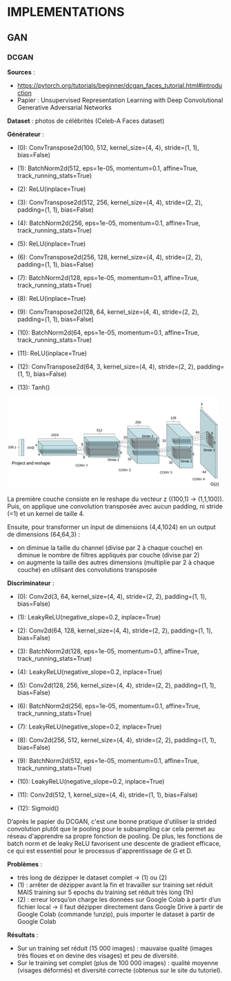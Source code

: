 # IMPLEMENTATIONS


## GAN

### DCGAN

**Sources** : 
- https://pytorch.org/tutorials/beginner/dcgan_faces_tutorial.html#introduction 
- Papier : Unsupervised Representation Learning with Deep Convolutional Generative Adversarial Networks

**Dataset** : photos de célébrités (Celeb-A Faces dataset)

**Générateur** :
- (0): ConvTranspose2d(100, 512, kernel_size=(4, 4), stride=(1, 1), bias=False)
- (1): BatchNorm2d(512, eps=1e-05, momentum=0.1, affine=True, track_running_stats=True)
- (2): ReLU(inplace=True)

- (3): ConvTranspose2d(512, 256, kernel_size=(4, 4), stride=(2, 2), padding=(1, 1), bias=False)
- (4): BatchNorm2d(256, eps=1e-05, momentum=0.1, affine=True, track_running_stats=True)
- (5): ReLU(inplace=True)

- (6): ConvTranspose2d(256, 128, kernel_size=(4, 4), stride=(2, 2), padding=(1, 1), bias=False)
- (7): BatchNorm2d(128, eps=1e-05, momentum=0.1, affine=True, track_running_stats=True)
- (8): ReLU(inplace=True)

- (9): ConvTranspose2d(128, 64, kernel_size=(4, 4), stride=(2, 2), padding=(1, 1), bias=False)
- (10): BatchNorm2d(64, eps=1e-05, momentum=0.1, affine=True, track_running_stats=True)
- (11): ReLU(inplace=True)

- (12): ConvTranspose2d(64, 3, kernel_size=(4, 4), stride=(2, 2), padding=(1, 1), bias=False)
- (13): Tanh()

![alt text](DCGAN_generator.png)

La première couche consiste en le reshape du vecteur z ((100,1) -> (1,1,100)). Puis, on applique une convolution transposée avec aucun padding, ni stride (=1) et un kernel de taille 4.

Ensuite, pour transformer un input de dimensions (4,4,1024) en un output de dimensions (64,64,3) :
- on diminue la taille du channel (divise par 2 à chaque couche) en diminue le nombre de filtres appliqués par couche (divise par 2)
- on augmente la taille des autres dimensions (multiplie par 2 à chaque couche) en utilisant des convolutions transposée

**Discriminateur** :
- (0): Conv2d(3, 64, kernel_size=(4, 4), stride=(2, 2), padding=(1, 1), bias=False)
- (1): LeakyReLU(negative_slope=0.2, inplace=True)

- (2): Conv2d(64, 128, kernel_size=(4, 4), stride=(2, 2), padding=(1, 1), bias=False)
- (3): BatchNorm2d(128, eps=1e-05, momentum=0.1, affine=True, track_running_stats=True)
- (4): LeakyReLU(negative_slope=0.2, inplace=True)

- (5): Conv2d(128, 256, kernel_size=(4, 4), stride=(2, 2), padding=(1, 1), bias=False)
- (6): BatchNorm2d(256, eps=1e-05, momentum=0.1, affine=True, track_running_stats=True)
- (7): LeakyReLU(negative_slope=0.2, inplace=True)

- (8): Conv2d(256, 512, kernel_size=(4, 4), stride=(2, 2), padding=(1, 1), bias=False)
- (9): BatchNorm2d(512, eps=1e-05, momentum=0.1, affine=True, track_running_stats=True)
- (10): LeakyReLU(negative_slope=0.2, inplace=True)

- (11): Conv2d(512, 1, kernel_size=(4, 4), stride=(1, 1), bias=False)
- (12): Sigmoid()

D’après le papier du DCGAN, c'est une bonne pratique d'utiliser la strided convolution plutôt que le pooling pour le subsampling car cela permet au réseau d'apprendre sa propre fonction de pooling. De plus, les fonctions de batch norm et de leaky ReLU favorisent une descente de gradient efficace, ce qui est essentiel pour le processus d'apprentissage de G et D.

**Problèmes** : 
- très long de dézipper le dataset complet -> (1) ou (2)
- (1) :  arrêter de dézipper avant la fin et travailler sur training set réduit MAIS training sur 5 epochs du training set réduit très long (1h)
- (2) : erreur lorsqu’on charge les données sur Google Colab à partir d’un fichier local -> il faut dézipper directement dans Google Drive à partir de Google Colab (commande !unzip), puis importer le dataset à partir de Google Colab

**Résultats** :
- Sur un training set réduit (15 000 images) : mauvaise qualité (images très floues et on devine des visages) et peu de diversité.
- Sur le training set complet (plus de 100 000 images) : qualité moyenne (visages déformés) et diversité correcte (obtenus sur le site du tutoriel).

